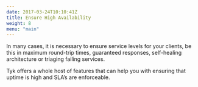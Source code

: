 ```yaml
---
date: 2017-03-24T10:10:41Z
title: Ensure High Availability
weight: 8
menu: "main"
---
```


In many cases, it is necessary to ensure service levels for your clients, be this in maximum round-trip times, guaranteed responses, self-healing architecture or triaging failing services.

Tyk offers a whole host of features that can help you with ensuring that uptime is high and SLA’s are enforceable.